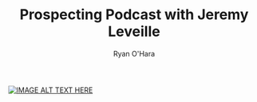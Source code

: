 ﻿---
title: Prospecting Podcast with Jeremy Leveille
description: We sat down and talked with Jeremy Leveille, who is a practicing Channel Sales Manager at Navisite, and talked about how he prospects, exceeding his quota over the past few years.
coverImage: /img/sunset-picture.jpg
publishDate: Aug 10, 2017

author: Ryan O'Hara
authorProfile:  Ryan O'Hara has been an early employee at several startups helping them with marketing and prospecting tactics, including Dyn who was acquired by Oracle for $600+ million in 2016. He's had prospecting campaigns featured in Fortune, Mashable, and TheNextWeb. Ryan specializes in branding, business development, prospecting, and coaching people on how to make good digital first impressions. He also mentors two accelerators, The Iron Yard and The Alpha Loft, and hosts The Prospecting Podcast.
authorImage: /img/Ryan-OHara-Headshot.png
---


[![IMAGE ALT TEXT HERE](/img/highFiveWithJeremy.png)](https://w.soundcloud.com/player/?visual=true&amp;url=https%3A%2F%2Fapi.soundcloud.com%2Ftracks%2F337189115&amp;show_artwork=true&amp;maxwidth=1080&amp;maxheight=1000
)